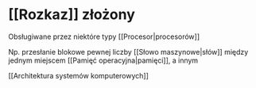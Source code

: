 # [[Rozkaz]] złożony

Obsługiwane przez niektóre typy [[Procesor|procesorów]]

Np. przesłanie blokowe pewnej liczby [[Słowo maszynowe|słów]] między jednym miejscem [[Pamięć operacyjna|pamięci]], a innym

[[Architektura systemów komputerowych]]